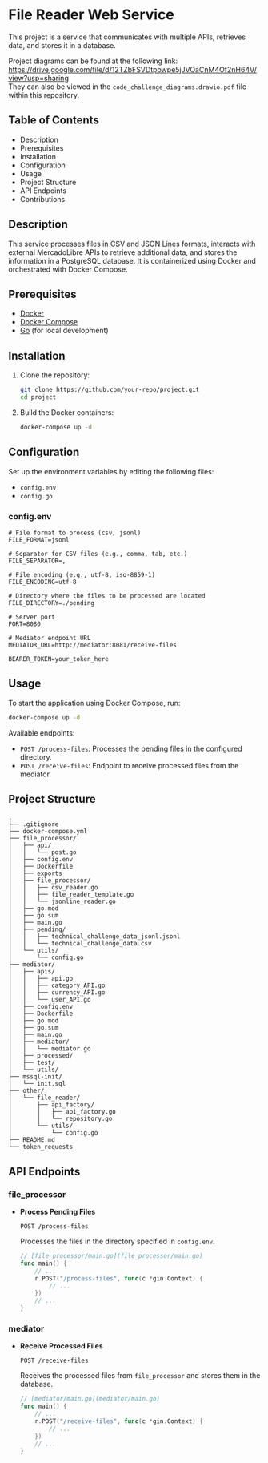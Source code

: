 
# File Reader Web Service

This project is a service that communicates with multiple APIs, retrieves data, and stores it in a database.

Project diagrams can be found at the following link:  
https://drive.google.com/file/d/12TZbFSVDtpbwpe5jJVOaCnM4Of2nH64V/view?usp=sharing  
They can also be viewed in the `code_challenge_diagrams.drawio.pdf` file within this repository.

## Table of Contents

- Description  
- Prerequisites  
- Installation  
- Configuration  
- Usage  
- Project Structure  
- API Endpoints  
- Contributions  

## Description

This service processes files in CSV and JSON Lines formats, interacts with external MercadoLibre APIs to retrieve additional data, and stores the information in a PostgreSQL database. It is containerized using Docker and orchestrated with Docker Compose.

## Prerequisites

- [Docker](https://www.docker.com/)  
- [Docker Compose](https://docs.docker.com/compose/)  
- [Go](https://golang.org/) (for local development)

## Installation

1. Clone the repository:

    ```sh
    git clone https://github.com/your-repo/project.git
    cd project
    ```

2. Build the Docker containers:

    ```sh
    docker-compose up -d
    ```

## Configuration

Set up the environment variables by editing the following files:

- `config.env`
- `config.go`

### config.env

```env
# File format to process (csv, jsonl)
FILE_FORMAT=jsonl

# Separator for CSV files (e.g., comma, tab, etc.)
FILE_SEPARATOR=,

# File encoding (e.g., utf-8, iso-8859-1)
FILE_ENCODING=utf-8

# Directory where the files to be processed are located
FILE_DIRECTORY=./pending

# Server port
PORT=8080

# Mediator endpoint URL
MEDIATOR_URL=http://mediator:8081/receive-files

BEARER_TOKEN=your_token_here
```

## Usage

To start the application using Docker Compose, run:

```sh
docker-compose up -d
```

Available endpoints:

- `POST /process-files`: Processes the pending files in the configured directory.  
- `POST /receive-files`: Endpoint to receive processed files from the mediator.

## Project Structure

```
.
├── .gitignore
├── docker-compose.yml
├── file_processor/
│   ├── api/
│   │   └── post.go
│   ├── config.env
│   ├── Dockerfile
│   ├── exports
│   ├── file_processor/
│   │   ├── csv_reader.go
│   │   ├── file_reader_template.go
│   │   └── jsonline_reader.go
│   ├── go.mod
│   ├── go.sum
│   ├── main.go
│   ├── pending/
│   │   ├── technical_challenge_data_jsonl.jsonl
│   │   └── technical_challenge_data.csv
│   └── utils/
│       └── config.go
├── mediator/
│   ├── apis/
│   │   ├── api.go
│   │   ├── category_API.go
│   │   ├── currency_API.go
│   │   └── user_API.go
│   ├── config.env
│   ├── Dockerfile
│   ├── go.mod
│   ├── go.sum
│   ├── main.go
│   ├── mediator/
│   │   └── mediator.go
│   ├── processed/
│   ├── test/
│   └── utils/
├── mssql-init/
│   └── init.sql
├── other/
│   └── file_reader/
│       ├── api_factory/
│       │   ├── api_factory.go
│       │   └── repository.go
│       └── utils/
│           └── config.go
├── README.md
└── token_requests
```

## API Endpoints

### file_processor

- **Process Pending Files**

    `POST /process-files`

    Processes the files in the directory specified in `config.env`.

    ```go
    // [file_processor/main.go](file_processor/main.go)
    func main() {
        // ...
        r.POST("/process-files", func(c *gin.Context) {
            // ...
        })
        // ...
    }
    ```

### mediator

- **Receive Processed Files**

    `POST /receive-files`

    Receives the processed files from `file_processor` and stores them in the database.

    ```go
    // [mediator/main.go](mediator/main.go)
    func main() {
        // ...
        r.POST("/receive-files", func(c *gin.Context) {
            // ...
        })
        // ...
    }
    ```

